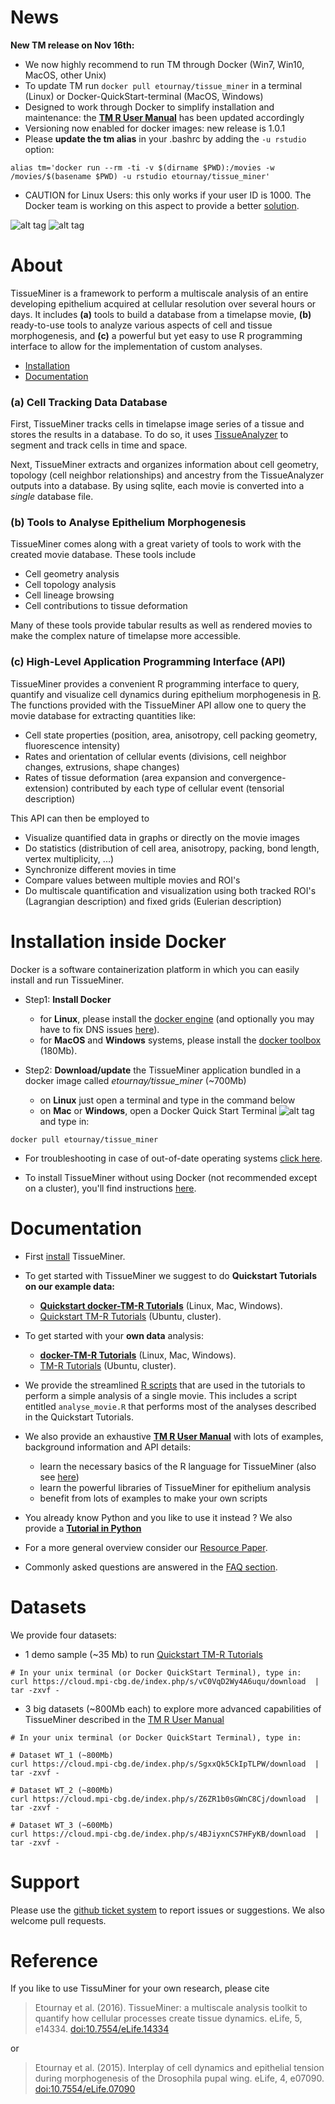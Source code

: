 News
=================

**New TM release on Nov 16th:**

* We now highly recommend to run TM through Docker (Win7, Win10, MacOS, other Unix)
* To update TM run `docker pull etournay/tissue_miner` in a terminal (Linux) or Docker-QuickStart-terminal (MacOS, Windows)
* Designed to work through Docker to simplify installation and maintenance: the **[TM R User Manual](https://mpicbg-scicomp.github.io/tissue_miner/user_manual/TM_R-UserManual_v1.0.1.html)** has been updated accordingly
* Versioning now enabled for docker images: new release is 1.0.1
* Please **update the tm alias** in your .bashrc by adding the `-u rstudio` option:

```
alias tm='docker run --rm -ti -v $(dirname $PWD):/movies -w /movies/$(basename $PWD) -u rstudio etournay/tissue_miner'
```
 * CAUTION for Linux Users: this only works if your user ID is 1000. The Docker team is working on this aspect to provide a better [solution](https://integratedcode.us/2015/10/13/user-namespaces-have-arrived-in-docker/).


![alt tag](https://github.com/mpicbg-scicomp/tissue_miner/blob/gh-pages/readme_screenshots/stripes_0.jpg)
![alt tag](https://github.com/mpicbg-scicomp/tissue_miner/blob/gh-pages/readme_screenshots/veins_0.jpg)



About
=================

TissueMiner is a framework to perform a multiscale analysis of an entire developing epithelium acquired at cellular resolution over several hours or days. It  includes **(a)** tools to build a database from a timelapse movie, **(b)** ready-to-use tools to analyze various aspects of cell and tissue morphogenesis, and **(c)** a powerful but yet easy to use R programming interface to allow for the implementation of custom analyses.

* [Installation](https://github.com/mpicbg-scicomp/tissue_miner#installation-inside-docker)
* [Documentation](https://github.com/mpicbg-scicomp/tissue_miner#documentation)

### (a) Cell Tracking Data Database

First, TissueMiner tracks cells in timelapse image series of a tissue and stores the results in a database. To do so, it uses [TissueAnalyzer](MovieProcessing.md#TissueAnalyzer) to segment and track cells in time and space.

Next, TissueMiner extracts and organizes information about cell geometry, topology (cell neighbor relationships) and ancestry from the TissueAnalyzer outputs into a database. By using sqlite, each movie is converted into a _single_ database file.


### (b) Tools to Analyse Epithelium Morphogenesis

TissueMiner comes along with a great variety of tools to work with the created movie database. These tools include
* Cell geometry analysis
* Cell topology analysis
* Cell lineage browsing
* Cell contributions to tissue deformation

Many of these tools provide tabular results as well as rendered movies to make the complex nature of timelapse more accessible.

### (c) High-Level Application Programming Interface (API)

TissueMiner provides a convenient R programming interface to query, quantify and visualize cell dynamics during epithelium morphogenesis in [R](https://www.r-project.org/). The functions provided with the TissueMiner API allow one to query the movie database for extracting quantities like:

* Cell state properties (position, area, anisotropy, cell packing geometry, fluorescence intensity)
* Rates and orientation of cellular events (divisions, cell neighbor changes, extrusions, shape changes)
* Rates of tissue deformation (area expansion and convergence-extension) contributed by each type of cellular event (tensorial description)

This API can then be employed to

* Visualize quantified data in graphs or directly on the movie images
* Do statistics (distribution of cell area, anisotropy, packing, bond length, vertex multiplicity, ...)
* Synchronize different movies in time
* Compare values between multiple movies and ROI's
* Do multiscale quantification and visualization using both tracked ROI's (Lagrangian description) and fixed grids (Eulerian description)



Installation inside Docker
================

Docker is a software containerization platform in which you can easily install and run TissueMiner. 

* Step1: **Install Docker** 
   + for **Linux**, please install the [docker engine](https://docs.docker.com/) (and optionally you may have to fix DNS issues [here](https://robinwinslow.uk/2016/06/23/fix-docker-networking-dns/)).
   + for **MacOS** and **Windows** systems, please install the [docker toolbox](https://www.docker.com/products/docker-toolbox) (180Mb).


* Step2: **Download/update** the TissueMiner application bundled in a docker image called _etournay/tissue_miner_ (~700Mb)
    + on **Linux** just open a terminal and type in the command below
    + on **Mac** or **Windows**, open a Docker Quick Start Terminal ![alt tag](https://github.com/mpicbg-scicomp/tissue_miner/blob/gh-pages/readme_screenshots/docker_toolbox_osx_quickstart_icon_nolabel.png) and type in:
    
```
docker pull etournay/tissue_miner
```

* For troubleshooting in case of out-of-date operating systems [click here](misc/docker_troubleshooting.md).


* To install TissueMiner without using Docker (not recommended except on a cluster), you'll find instructions [here](installation/local_installation.md).


Documentation
================

* First [install](https://github.com/mpicbg-scicomp/tissue_miner#installation-inside-docker) TissueMiner.
* To get started with TissueMiner we suggest to do **Quickstart Tutorials on our example data:** 
    + **[Quickstart docker-TM-R Tutorials](https://github.com/mpicbg-scicomp/tissue_miner/blob/gh-pages/quickstart_tutorial/other_os/tm_qs_example_data.md#first-use-of-tissueminer-with-example-data)** (Linux, Mac, Windows).
    + [Quickstart TM-R Tutorials](https://github.com/mpicbg-scicomp/tissue_miner/blob/gh-pages/quickstart_tutorial/ubuntu/tm_qs_example_data.md#first-use-of-tissueminer-with-example-data) (Ubuntu, cluster).
   
* To get started with your **own data** analysis:
    + **[docker-TM-R Tutorials](https://github.com/mpicbg-scicomp/tissue_miner/blob/gh-pages/quickstart_tutorial/other_os/tm_qs_user_data.md#first-use-of-tissueminer-with-your-own-data)** (Linux, Mac, Windows).
    + [TM-R Tutorials](https://github.com/mpicbg-scicomp/tissue_miner/blob/gh-pages/quickstart_tutorial/ubuntu/tm_qs_user_data.md#first-use-of-tissueminer-with-your-own-data) (Ubuntu, cluster).
    
    
* We provide the streamlined [R scripts](docs/quickstart/scripts) that are used in the tutorials to perform a simple analysis of a single movie. This includes a script entitled `analyse_movie.R` that performs most of the analyses described in the Quickstart Tutorials.

* We also provide an exhaustive **[TM R User Manual](https://mpicbg-scicomp.github.io/tissue_miner/user_manual/TM_R-UserManual_v1.0.1.html)** with lots of examples, background information and API details:
    + learn the necessary basics of the R language for TissueMiner (also see [here](https://mpicbg-scicomp.github.io/tissue_miner/user_manual/Learning_the_R_basics_for_TissueMiner.html))
    + learn the powerful libraries of TissueMiner for epithelium analysis
    + benefit from lots of examples to make your own scripts
    
* You already know Python and you like to use it instead ? We also provide a **[Tutorial in Python](docs/TM_tutorial_in_Python/TissueMiner_pythonTutorial-3WT_Demo.md#tissueminer-python-tutorial)**

* For a more general overview consider our [Resource Paper](http://dx.doi.org/10.7554/eLife.14334).

* Commonly asked questions are answered in the [FAQ section](faq.md).

Datasets
================
We provide four datasets:
* 1 demo sample (~35 Mb) to run [Quickstart TM-R Tutorials](https://github.com/mpicbg-scicomp/tissue_miner#documentation)

```{bash}
# In your unix terminal (or Docker QuickStart Terminal), type in:
curl https://cloud.mpi-cbg.de/index.php/s/vC0VqD2Wy4A6uqu/download  | tar -zxvf -
```

* 3 big datasets (~800Mb each) to explore more advanced capabilities of TissueMiner described in the [TM R User Manual](https://mpicbg-scicomp.github.io/tissue_miner/user_manual/TM_R-UserManual.html)

```{bash}
# In your unix terminal (or Docker QuickStart Terminal), type in:

# Dataset WT_1 (~800Mb)
curl https://cloud.mpi-cbg.de/index.php/s/SgxxQk5CkIpTLPW/download  | tar -zxvf -

# Dataset WT_2 (~800Mb)
curl https://cloud.mpi-cbg.de/index.php/s/Z6ZR1b0sGWnC8Cj/download  | tar -zxvf -

# Dataset WT_3 (~600Mb)
curl https://cloud.mpi-cbg.de/index.php/s/4BJiyxnCS7HFyKB/download  | tar -zxvf -
```


Support
=========

Please use the [github ticket system](https://github.com/mpicbg-scicomp/tissue_miner/issues) to report issues or suggestions. We also welcome pull requests.



Reference
==========

If you like to use TissuMiner for your own research, please cite

> Etournay et al. (2016). TissueMiner: a multiscale analysis toolkit to quantify how cellular processes create tissue dynamics. eLife, 5, e14334. [doi:10.7554/eLife.14334](https://elifesciences.org/content/5/e14334)

or

> Etournay et al. (2015). Interplay of cell dynamics and epithelial tension during morphogenesis of the Drosophila pupal wing. eLife, 4, e07090. [doi:10.7554/eLife.07090](http://elifesciences.org/content/early/2015/06/23/eLife.07090)



